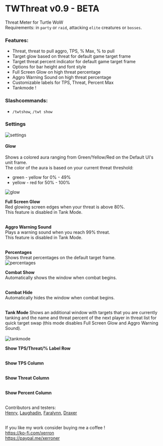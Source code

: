 # TWThreat v0.9 - BETA
Threat Meter for Turtle WoW
<br>
Requirements: in `party` or `raid`, attacking `elite` creatures or `bosses`.
<br>
### Features:
- Threat, threat to pull aggro, TPS, % Max, % to pull
- Target glow based on threat for default game target frame
- Target threat percent indicator for default game target frame
- Options for bar height and font style
- Full Screen Glow on high threat percentage
- Aggro Warning Sound on high threat percentage
- Customizable labels for TPS, Threat, Percent Max
- Tankmode !

### Slashcommands:
- `/twtshow`, `/twt show`

### Settings
![settings](https://imgur.com/S5zpbSX.png)

#### **Glow**
Shows a colored aura ranging from Green/Yellow/Red on the Default UI's unit frame.<br>
The color of the aura is based on your current threat threshold:<br>
- green - yellow for 0% - 49%<Br>
- yellow - red for 50% - 100%<br>

![glow](https://imgur.com/7rZt20N.png)
<br>

**Full Screen Glow**<br>
Red glowing screen edges when your threat is above 80%.<Br>
This feature is disabled in Tank Mode.<br>
<br>

**Aggro Warning Sound**<br>
Plays a warning sound when you reach 99% threat.<br>
This feature is disabled in Tank Mode.<br>
<br>

**Percentages**<br>
Shows threat percentages on the default target frame.<Br>
![percentages](https://imgur.com/jTlY6Gj.png)
<br>

**Combat Show**<br>
Automatically shows the window when combat begins.<br>
<br>

**Combat Hide**<Br>
Automatically hides the window when combat begins.<br>
<br>

**Tank Mode**
Shows an additional window with targets that you are currently tanking and the name and threat
percent of the next player in threat list for quick target swap (this mode disables
Full Screen Glow and Aggro Warning Sound).<br><br>
![tankmode](https://imgur.com/daZ3vuv.png)
<br>

**Show TPS/Threat/% Label Row**<br>
<br>

**Show TPS Column**<br>
<br>

**Show Threat Column**<br>
<br>

**Show Percent Column**<br>
<br>


Contributors and testers: <BR>
[Henry](https://armory.turtle-wow.org/#!/character/Henry), [Laughadin](https://armory.turtle-wow.org/#!/character/Laughadin), 
[Faralynn](https://armory.turtle-wow.org/#!/character/Faralynn), [Draxer](https://armory.turtle-wow.org/#!/character/Draxer) <BR><BR>

If you like my work consider buying me a coffee !<br>
https://ko-fi.com/xerron <br>
https://paypal.me/xerroner <br>
